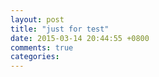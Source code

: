 ```yaml
---
layout: post
title: "just for test"
date: 2015-03-14 20:44:55 +0800
comments: true
categories: 
---
```

